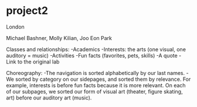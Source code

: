 # project2

London

Michael Bashner, Molly Kilian, Joo Eon Park

Classes and relationships:
-Academics
-Interests: the arts (one visual, one auditory = music)
-Activities
-Fun facts (favorites, pets, skills)
-A quote
-Link to the original lab

Choreography:
-The navigation is sorted alphabetically by our last names.
-We sorted by category on our sidepages, and sorted them by relevance. For example, interests is before fun facts because it is more relevant. On each of our subpages, we sorted our form of visual art (theater, figure skating, art) before our auditory art (music).